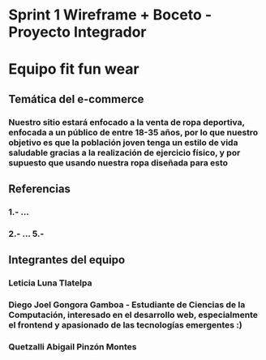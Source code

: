 # Sprint 1 Wireframe + Boceto - Proyecto Integrador 
# Equipo fit fun wear

## Temática del e-commerce
### Nuestro sitio estará enfocado a la venta de ropa deportiva, enfocada a un público de entre 18-35 años, por lo que nuestro objetivo es que la población joven tenga un estilo de vida saludable gracias a la realización de ejercicio físico, y por supuesto que usando nuestra ropa diseñada para esto

## Referencias
### 1.- ...
### 2.- ... 5.-

## Integrantes del equipo
### Leticia Luna Tlatelpa
### Diego Joel Gongora Gamboa - Estudiante de Ciencias de la Computación, interesado en el desarrollo web, especialmente el frontend y apasionado de las tecnologías emergentes :)
### Quetzalli Abigail Pinzón Montes
